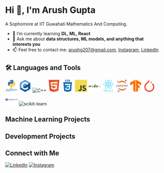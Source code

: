 # Hi 👋, I'm Arush Gupta

A Sophomore at IIT Guwahati Mathematics And Computing.

- 🌱 I’m currently learning **DL, ML, React**
- 💬 Ask me about **data structures, ML models, and anything that interests you**
- 📫 Feel free to contact me: arushg207@gmail.com, [Instagram](https://www.instagram.com/arush_207/?hl=en/), [LinkedIn](https://www.linkedin.com/in/arushgupta207/)

## :hammer_and_wrench: Languages and Tools
<div>
  <img src="https://github.com/devicons/devicon/blob/master/icons/python/python-original-wordmark.svg" title="Python" alt="Python" width="40" height="40"/>
  <img src="https://github.com/devicons/devicon/blob/master/icons/c/c-original.svg" title="C" alt="C" width="40" height="40"/>
  <img src="https://github.com/devicons/devicon/blob/master/icons/cpp/cpp-original.svg" title="C++" alt="C++" width="40" height="40"/>
  <img src="https://github.com/devicons/devicon/blob/master/icons/html5/html5-original.svg" title="HTML5" alt="HTML" width="40" height="40"/>
  <img src="https://github.com/devicons/devicon/blob/master/icons/css3/css3-plain-wordmark.svg" title="CSS3" alt="CSS" width="40" height="40"/>
  <img src="https://github.com/devicons/devicon/blob/master/icons/javascript/javascript-original.svg" title="JavaScript" alt="JavaScript" width="40" height="40"/>
  <img src="https://github.com/devicons/devicon/blob/master/icons/nodejs/nodejs-original-wordmark.svg" title="Node.js" alt="Node.js" width="40" height="40"/>
  <img src="https://github.com/devicons/devicon/blob/master/icons/react/react-original-wordmark.svg" title="React" alt="React" width="40" height="40"/>
  <img src="https://github.com/devicons/devicon/blob/master/icons/jupyter/jupyter-original-wordmark.svg" title="Jupyter" alt="Jupyter" width="40" height="40"/>
  <img src="https://github.com/devicons/devicon/blob/master/icons/tensorflow/tensorflow-original.svg" title="TensorFlow" alt="TensorFlow" width="40" height="40"/>
  <img src="https://github.com/devicons/devicon/blob/master/icons/pytorch/pytorch-original.svg" title="PyTorch" alt="PyTorch" width="40" height="40"/>
  <img src="https://github.com/devicons/devicon/blob/master/icons/seaborn/seaborn-original-wordmark.svg" title="Seaborn" alt="Seaborn" width="40" height="40"/>
  <img src="https://github.com/devicons/devicon/blob/master/icons/scikit-learn/scikit-learn-original.svg" title="scikit-learn" alt="scikit-learn" width="40" height="40"/>
</div>

<!-- Add images/icons for the mentioned languages and tools -->

## Machine Learning Projects
<!-- Showcase your ML projects with images and descriptions -->

## Development Projects
<!-- Showcase your development projects with images and descriptions -->

## Connect with Me
<!-- Add social media icons that link to your profiles -->
[<img src="linkedin-icon-url" width="40" height="40" alt="LinkedIn">](https://www.linkedin.com/in/arushgupta207/)
[<img src="instagram-icon-url" width="40" height="40" alt="Instagram">](https://www.instagram.com/arush_207/?hl=en/)

<!-- Add clickable images that link to your projects -->



